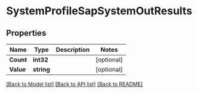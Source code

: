# SystemProfileSapSystemOutResults

## Properties

Name | Type | Description | Notes
------------ | ------------- | ------------- | -------------
**Count** | **int32** |  | [optional] 
**Value** | **string** |  | [optional] 

[[Back to Model list]](../README.md#documentation-for-models) [[Back to API list]](../README.md#documentation-for-api-endpoints) [[Back to README]](../README.md)


